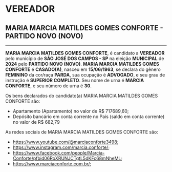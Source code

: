 # VEREADOR
## MARIA MARCIA MATILDES GOMES CONFORTE - PARTIDO NOVO (NOVO)
---
**MARIA MARCIA MATILDES GOMES CONFORTE**, é candidato a **VEREADOR** pelo município de **SÃO JOSÉ DOS CAMPOS - SP** na eleição **MUNICIPAL** de **2024** pelo **PARTIDO NOVO (NOVO)**.
**MARIA MARCIA MATILDES GOMES CONFORTE** é **CASADO(A)**, nasceu em **15/06/1963**, se declara do gênero **FEMININO** da cor/raça **PARDA**, sua ocupação é **ADVOGADO**, e seu grau de instrução é **SUPERIOR COMPLETO**.
Seu nome de urna é **MARCIA CONFORTE**, e seu número de urna é **30**.

Os bens declarados do candidato(a) MARIA MARCIA MATILDES GOMES CONFORTE são: 
- Apartamento (Apartamento) no valor de R$ 717689,60;
- Depósito bancário em conta corrente no País (saldo em conta corrente) no valor de R$ 682,79

As redes sociais de MARIA MARCIA MATILDES GOMES CONFORTE são:
- https://www.youtube.com/@marciaconforte3498;
- https://www.instagram.com/marcia.conforte/;
- https://www.facebook.com/people/Marcia-Conforte/pfbid06RoXRUNJCTgtL5dKFc68mNheML;
- https://www.marciaconforte.com.br/;